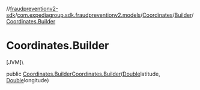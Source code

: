 //[fraudpreventionv2-sdk](../../../../index.md)/[com.expediagroup.sdk.fraudpreventionv2.models](../../index.md)/[Coordinates](../index.md)/[Builder](index.md)/[Coordinates.Builder](-coordinates.-builder.md)

# Coordinates.Builder

[JVM]\

public [Coordinates.Builder](index.md)[Coordinates.Builder](-coordinates.-builder.md)([Double](https://docs.oracle.com/javase/8/docs/api/java/lang/Double.html)latitude, [Double](https://docs.oracle.com/javase/8/docs/api/java/lang/Double.html)longitude)

